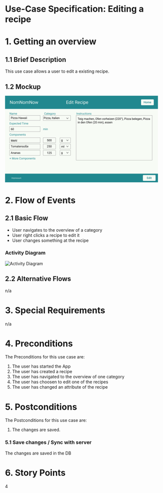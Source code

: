 # Use-Case Specification: Editing a recipe

# 1. Getting an overview

## 1.1 Brief Description
This use case allows a user to edit a existing recipe. 

## 1.2 Mockup
![Mockup editing a recipe](mockups/RezeptEdit.png)

# 2. Flow of Events

## 2.1 Basic Flow
- User navigates to the overview of a category
- User right clicks a recipe to edit it
- User changes something at the recipe

### Activity Diagram
![Activity Diagram](../activity_diagrams/UCD3_Session_Overview.png)

## 2.2 Alternative Flows
n/a

# 3. Special Requirements
n/a

# 4. Preconditions
The Preconditions for this use case are:
1. The user has started the App
2. The user has created a recipe
3. The user has navigated to the overview of one category
4. The user has choosen to edit one of the recipes
5. The user has changed an attribute of the recipe

# 5. Postconditions
The Postconditions for this use case are:
1. The changes are saved.

### 5.1 Save changes / Sync with server
The changes are saved in the DB

# 6. Story Points
4